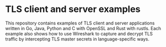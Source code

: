 # TLS client and server examples

This repository contains examples of TLS client and server applications written in Go, Java, Python and C with OpenSSL and Rust with rustls.
Each example also shows how to use Wireshark to capture and decrypt TLS traffic by intercepting TLS master secrets in language-specific ways.
